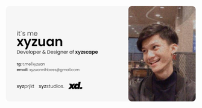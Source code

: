 <p align="center">
  <img src="https://github.com/xyzuan/xyzuan/raw/master/personalcardv4.png"><br>
</p>
